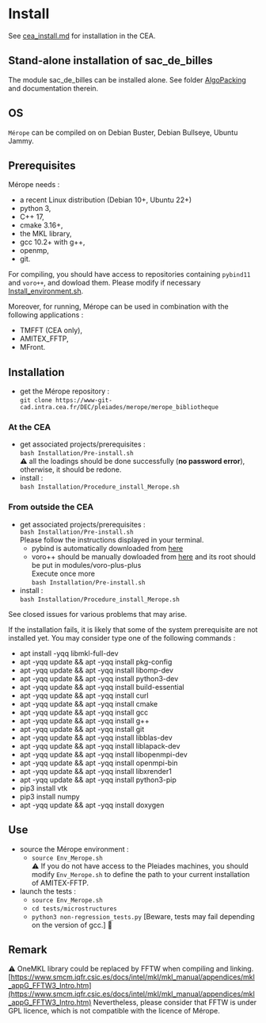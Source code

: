 # Install

See [cea_install.md](https://www-git-cad.intra.cea.fr/DEC/pleiades/merope/merope_nucleaire/-/blob/master/doc/CEA_install.md) for installation in the CEA.

## Stand-alone installation of sac_de_billes

The module sac_de_billes can be installed alone. See folder [AlgoPacking](modules/AlgoPacking) and documentation therein.

## OS

`Mérope` can be compiled on on Debian Buster, Debian Bullseye, Ubuntu Jammy.

## Prerequisites

Mérope needs :
- a recent Linux distribution (Debian 10+, Ubuntu 22+)
- python 3,
- C++ 17,
- cmake 3.16+,
- the MKL library,
- gcc 10.2+ with g++,
- openmp,
- git.

For compiling, you should have access to repositories containing `pybind11` and `voro++`, and dowload them. Please modify if necessary [Install_environment.sh](Installation/Install_environment.sh).

Moreover, for running, Mérope can be used in combination with the following applications :
- TMFFT (CEA only),
- AMITEX_FFTP,
- MFront.

## Installation

- get the Mérope repository :  
`git clone https://www-git-cad.intra.cea.fr/DEC/pleiades/merope/merope_bibliotheque`

### At the CEA
- get associated projects/prerequisites :  
`bash Installation/Pre-install.sh`  
:warning: all the loadings should be done successfully (**no password error**), otherwise, it should be redone.
- install :  
`bash Installation/Procedure_install_Merope.sh`

### From outside the CEA
- get associated projects/prerequisites :  
    `bash Installation/Pre-install.sh`   
    Please follow the instructions displayed in your terminal.
    - pybind is automatically downloaded from [here](https://github.com/pybind/pybind11)
    - voro++ should be manually dowloaded from [here](https://math.lbl.gov/voro++/download/) and its root should be put in modules/voro-plus-plus  
    Execute once more  
    `bash Installation/Pre-install.sh`   
- install :  
`bash Installation/Procedure_install_Merope.sh`

See closed issues for various problems that may arise.

If the installation fails, it is likely that some of the system prerequisite are not installed yet. You may consider type one of the following commands :
- apt install -yqq libmkl-full-dev
- apt -yqq update && apt -yqq install pkg-config
- apt -yqq update && apt -yqq install libomp-dev
- apt -yqq update && apt -yqq install python3-dev
- apt -yqq update && apt -yqq install build-essential
- apt -yqq update && apt -yqq install curl
- apt -yqq update && apt -yqq install cmake
- apt -yqq update && apt -yqq install gcc
- apt -yqq update && apt -yqq install g++
- apt -yqq update && apt -yqq install git
- apt -yqq update && apt -yqq install libblas-dev
- apt -yqq update && apt -yqq install liblapack-dev
- apt -yqq update && apt -yqq install libopenmpi-dev
- apt -yqq update && apt -yqq install openmpi-bin
- apt -yqq update && apt -yqq install libxrender1
- apt -yqq update && apt -yqq install python3-pip
- pip3 install vtk
- pip3 install numpy
- apt -yqq update && apt -yqq install doxygen



## Use
- source the Mérope environment :  
    - `source Env_Merope.sh`  
    :warning: If you do not have access to the Pleiades machines, you should modify `Env_Merope.sh` to define the path to your current installation of AMITEX-FFTP.
- launch the tests :   
    - `source Env_Merope.sh`  
    - `cd tests/microstructures`  
    - `python3 non-regression_tests.py` [Beware, tests may fail depending on the version of gcc.]
:construction:

## Remark

:warning: OneMKL library could be replaced by FFTW when compiling and linking. [https://www.smcm.iqfr.csic.es/docs/intel/mkl/mkl_manual/appendices/mkl_appG_FFTW3_Intro.htm](https://www.smcm.iqfr.csic.es/docs/intel/mkl/mkl_manual/appendices/mkl_appG_FFTW3_Intro.htm)
Nevertheless, please consider that FFTW is under GPL licence, which is not compatible with the licence of Mérope.
